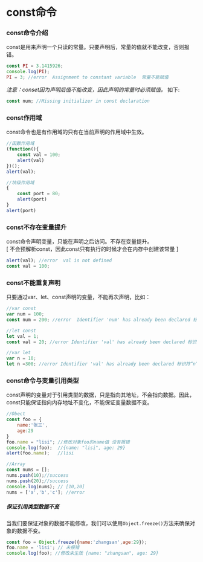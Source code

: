 # const命令
### const命令介绍
const是用来声明一个只读的常量。只要声明后，常量的值就不能改变，否则报错。
```javascript
const PI = 3.1415926;
console.log(PI);
PI = 3; //error  Assignment to constant variable  常量不能赋值
```
*注意：conset因为声明后值不能改变，因此声明的常量时必须赋值。* 如下:
```javascript
const num; //Missing initializer in const declaration
```

### const作用域
const命令也是有作用域的只有在当前声明的作用域中生效。
```javascript
//函数作用域
(function(){
    const val = 100;
    alert(val)
})();
alert(val);

//块级作用域
{
    const port = 80;
    alert(port)
}
alert(port)
```
### const不存在变量提升
const命令声明变量，只能在声明之后访问。不存在变量提升。  
[ 不会预解析const，因此const只有执行的时候才会在内存中创建该常量 ]
```javascript
alert(val); //error  val is not defined
const val = 100;
```
### const不能重复声明
只要通过var、let、const声明的变量，不能再次声明，比如：
```javascript
//var const
var num = 100;
const num = 200; //error  Identifier 'num' has already been declared 标识符“num”已被声明

//let const
let val = 1;
const val = 20; //error Identifier 'val' has already been declared 标识符“val”已被声明

//var let
var n = 10;
let n =300; //error Identifier 'val' has already been declared 标识符“n”已被声明
```
### const命令与变量引用类型
const声明的变量对于引用类型的数据，只是指向其地址，不会指向数据。因此，const只能保证指向内存地址不变化，不能保证变量数据不变。
```javascript
//Obect
const foo = {
    name:'张三',
    age:29
}
foo.name = "lisi"; //修改对象foo的name值 没有报错
console.log(foo);  //{name: "lisi", age: 29}
alert(foo.name);   //lisi

//Array
const nums = [];
nums.push(10);//success
nums.push(20);//success
console.log(nums); // [10,20]
nums = ['a','b','c']; //error
```
##### 保证引用类型数据不变
当我们要保证对象的数据不能修改，我们可以使用`Object.freeze()`方法来确保对象的数据不变。
```javascript
const foo = Object.freeze({name:'zhangsan',age:29});
foo.name = 'lisi'; // 未报错
console.log(foo); //修改未生效 {name: "zhangsan", age: 29}
```
